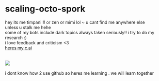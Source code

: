 # scaling-octo-spork

hey its me timpani !! or zen or mimi lol ~ u cant find me anywhere else unless u stalk me hehe <br/>
some of my bots include dark topics always taken seriously!! i try to do my research :) <br/>
i love feedback and criticism <3 <br/>
<a href="https://character.ai/profile/zenypop"> heres my c.ai </a> <br/>
<br/>
<br/>
<img src="https://external-media.spacehey.net/media/stCN_tj_6loDiTufZl7CvAUF_URGOFTQBEj3xThN1vx4=/https://pics.prcm.jp/pib29423283/3580836/gif/3580836.gif">
<br/>
<br/>
i dont know how 2 use github so heres me learning . we will learn together
